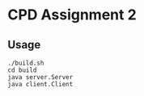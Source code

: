 # CPD Assignment 2

## Usage

<!-- TODO(Process-ing): Improve this -->
```
./build.sh
cd build
java server.Server
java client.Client
```